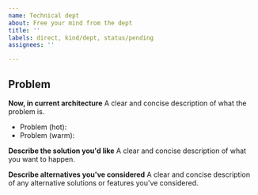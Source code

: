```yaml
---
name: Technical dept
about: Free your mind from the dept
title: ''
labels: direct, kind/dept, status/pending
assignees: ''

---
```


## Problem

**Now, in current architecture**
A clear and concise description of what the problem is.

- Problem (hot): <pain which must be fixed>
- Problem (warm): <pain which should be fixed>

**Describe the solution you'd like**
A clear and concise description of what you want to happen.

**Describe alternatives you've considered**
A clear and concise description of any alternative solutions or features you've considered.
